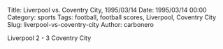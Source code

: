 Title: Liverpool vs. Coventry City, 1995/03/14
Date: 1995/03/14 00:00
Category: sports
Tags: football, football scores, Liverpool, Coventry City
Slug: liverpool-vs-coventry-city
Author: carbonero


Liverpool 2 - 3 Coventry City

